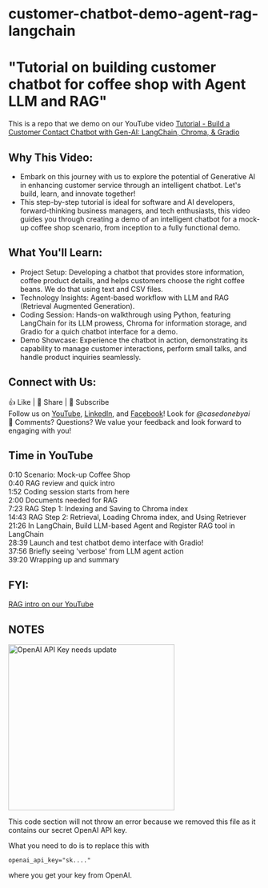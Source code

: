 # customer-chatbot-demo-agent-rag-langchain

# "Tutorial on building customer chatbot for coffee shop with Agent LLM and RAG"
This is a repo that we demo on our YouTube video [Tutorial - Build a Customer Contact Chatbot with Gen-AI: LangChain, Chroma, & Gradio](https://youtu.be/KFmPgeSCxRs)

## Why This Video:
- Embark on this journey with us to explore the potential of Generative AI in enhancing customer service through an intelligent chatbot. Let's build, learn, and innovate together!
- This step-by-step tutorial is ideal for software and AI developers, forward-thinking business managers, and tech enthusiasts, this video guides you through creating a demo of an intelligent chatbot for a mock-up coffee shop scenario, from inception to a fully functional demo.

## What You'll Learn:
- Project Setup: Developing a chatbot that provides store information, coffee product details, and helps customers choose the right coffee beans. We do that using text and CSV files.
- Technology Insights: Agent-based workflow with LLM and RAG (Retrieval Augmented Generation).
- Coding Session: Hands-on walkthrough using Python, featuring LangChain for its LLM prowess, Chroma for information storage, and Gradio for a quich chatbot interface for a demo.
- Demo Showcase: Experience the chatbot in action, demonstrating its capability to manage customer interactions, perform small talks, and handle product inquiries seamlessly.

## Connect with Us:
👍 Like | 🔗 Share | 📢 Subscribe    
Follow us on [YouTube](https://www.youtube.com/@CaseDonebyAI), [LinkedIn](www.linkedin.com/company/casedonebyai), and [Facebook](https://www.facebook.com/casedonebyai/)! Look for *@casedonebyai*   
💬 Comments? Questions? We value your feedback and look forward to engaging with you!

## Time in YouTube
0:10 Scenario: Mock-up Coffee Shop   
0:40 RAG review and quick intro   
1:52 Coding session starts from here   
2:00 Documents needed for RAG   
7:23 RAG Step 1: Indexing and Saving to Chroma index   
14:43 RAG Step 2: Retrieval, Loading Chroma index, and Using Retriever   
21:26 In LangChain, Build LLM-based Agent and Register RAG tool in LangChain   
28:39 Launch and test chatbot demo interface with Gradio!   
37:56 Briefly seeing 'verbose' from LLM agent action   
39:20 Wrapping up and summary   

## FYI:
[RAG intro on our YouTube](https://youtube.com/playlist?list=PLP50mZI6LSxNNTNhavyvqONaUBkeRv1ZJ)

## NOTES
<img width="332" alt="OpenAI API Key needs update" src="https://github.com/casedone/customer-chatbot-demo-agent-rag-langchain/assets/166577978/d45f1181-bb74-4989-9be9-d90fca866f90">

This code section will not throw an error because we removed this file as it contains our secret OpenAI API key.

What you need to do is to replace this with

<code>openai_api_key="sk...."</code>

where you get your key from OpenAI.
